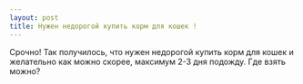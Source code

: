 ```yaml
---
layout: post 
title: Нужен недорогой купить корм для кошек ! 
--- 
```

Срочно! Так получилось, что нужен недорогой купить корм для кошек и желательно как можно скорее, максимум 2-3 дня подожду. Где взять можно?